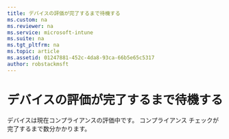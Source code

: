 ```yaml
---
title: デバイスの評価が完了するまで待機する
ms.custom: na
ms.reviewer: na
ms.service: microsoft-intune
ms.suite: na
ms.tgt_pltfrm: na
ms.topic: article
ms.assetid: 01247881-452c-4da8-93ca-66b5e65c5317
author: robstackmsft
---
```

# デバイスの評価が完了するまで待機する
デバイスは現在コンプライアンスの評価中です。 コンプライアンス チェックが完了するまで数分かかります。



<!--HONumber=Apr16_HO3-->


